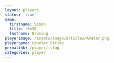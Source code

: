 ```yaml
---
layout: players
status: 'true'
name:
  firstname: Simon
  title: rEeVE
  lastname: Bruning
playerimage: /assets/image/articles/Avatar.png
playergame: Counter Strike
permalink: /player/:slug
categories: player
---
```

